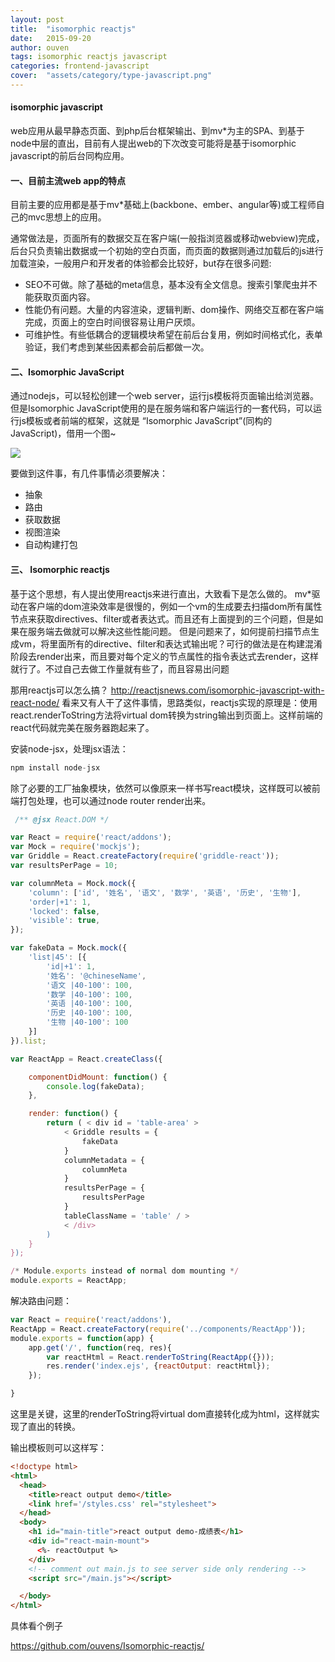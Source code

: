 ```yaml
---
layout: post
title:  "isomorphic reactjs"
date:   2015-09-20
author: ouven
tags: isomorphic reactjs javascript
categories: frontend-javascript
cover:  "assets/category/type-javascript.png"
---
```


#### isomorphic javascript
web应用从最早静态页面、到php后台框架输出、到mv*为主的SPA、到基于node中层的直出，目前有人提出web的下次改变可能将是基于isomorphic javascript的前后台同构应用。 

####  一、目前主流web app的特点
目前主要的应用都是基于mv*基础上(backbone、ember、angular等)或工程师自己的mvc思想上的应用。

通常做法是，页面所有的数据交互在客户端(一般指浏览器或移动webview)完成，后台只负责输出数据或一个初始的空白页面，而页面的数据则通过加载后的js进行加载渲染，一般用户和开发者的体验都会比较好，but存在很多问题:
- SEO不可做。除了基础的meta信息，基本没有全文信息。搜索引擎爬虫并不能获取页面内容。
- 性能仍有问题。大量的内容渲染，逻辑判断、dom操作、网络交互都在客户端完成，页面上的空白时间很容易让用户厌烦。
- 可维护性。有些低耦合的逻辑模块希望在前后台复用，例如时间格式化，表单验证，我们考虑到某些因素都会前后都做一次。

####  二、Isomorphic JavaScript
通过nodejs，可以轻松创建一个web server，运行js模板将页面输出给浏览器。但是Isomorphic JavaScript使用的是在服务端和客户端运行的一套代码，可以运行js模板或者前端的框架，这就是 “Isomorphic JavaScript”(同构的JavaScript)，借用一个图~

![](http://7tszky.com1.z0.glb.clouddn.com/FraX78zGVUlBz-uBt2g6myNkA7uu)

要做到这件事，有几件事情必须要解决：
- 抽象
- 路由
- 获取数据
- 视图渲染
- 自动构建打包

#### 三、 Isomorphic reactjs
基于这个思想，有人提出使用reactjs来进行直出，大致看下是怎么做的。
mv*驱动在客户端的dom渲染效率是很慢的，例如一个vm的生成要去扫描dom所有属性节点来获取directives、filter或者表达式。而且还有上面提到的三个问题，但是如果在服务端去做就可以解决这些性能问题。
但是问题来了，如何提前扫描节点生成vm，将里面所有的directive、filter和表达式输出呢？可行的做法是在构建混淆阶段去render出来，而且要对每个定义的节点属性的指令表达式去render，这样就行了。不过自己去做工作量就有些了，而且容易出问题

那用reactjs可以怎么搞？
http://reactjsnews.com/isomorphic-javascript-with-react-node/
看来又有人干了这件事情，思路类似，reactjs实现的原理是：使用react.renderToString方法将virtual dom转换为string输出到页面上。这样前端的react代码就完美在服务器跑起来了。

安装node-jsx，处理jsx语法：

```javascript
npm install node-jsx
```

除了必要的工厂抽象模块，依然可以像原来一样书写react模块，这样既可以被前端打包处理，也可以通过node router render出来。

```javascript
 /** @jsx React.DOM */

var React = require('react/addons');
var Mock = require('mockjs');
var Griddle = React.createFactory(require('griddle-react'));
var resultsPerPage = 10;

var columnMeta = Mock.mock({
    'column': ['id', '姓名', '语文', '数学', '英语', '历史', '生物'],
    'order|+1': 1,
    'locked': false,
    'visible': true,
});

var fakeData = Mock.mock({
    'list|45': [{
        'id|+1': 1,
        '姓名': '@chineseName',
        '语文 |40-100': 100,
        '数学 |40-100': 100,
        '英语 |40-100': 100,
        '历史 |40-100': 100,
        '生物 |40-100': 100
    }]
}).list;

var ReactApp = React.createClass({

    componentDidMount: function() {
        console.log(fakeData);
    },

    render: function() {
        return ( < div id = 'table-area' >
            < Griddle results = {
                fakeData
            }
            columnMetadata = {
                columnMeta
            }
            resultsPerPage = {
                resultsPerPage
            }
            tableClassName = 'table' / >
            < /div>
        )
    }
});

/* Module.exports instead of normal dom mounting */
module.exports = ReactApp;
```

解决路由问题：

```javascript
var React = require('react/addons'),
ReactApp = React.createFactory(require('../components/ReactApp'));
module.exports = function(app) {
    app.get('/', function(req, res){
        var reactHtml = React.renderToString(ReactApp({}));
        res.render('index.ejs', {reactOutput: reactHtml});
    });

}
```

这里是关键，这里的renderToString将virtual dom直接转化成为html，这样就实现了直出的转换。

输出模板则可以这样写：

```html
<!doctype html>
<html>
  <head>
    <title>react output demo</title>
    <link href='/styles.css' rel="stylesheet">
  </head>
  <body>
    <h1 id="main-title">react output demo-成绩表</h1>
    <div id="react-main-mount">
      <%- reactOutput %>
    </div>
    <!-- comment out main.js to see server side only rendering -->
    <script src="/main.js"></script>

  </body>
</html>
```

具体看个例子

https://github.com/ouvens/Isomorphic-reactjs/